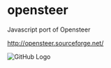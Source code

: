 # opensteer
Javascript port of Opensteer

http://opensteer.sourceforge.net/

![GitHub Logo](/screenshots/opensteer-screenshot.gif)